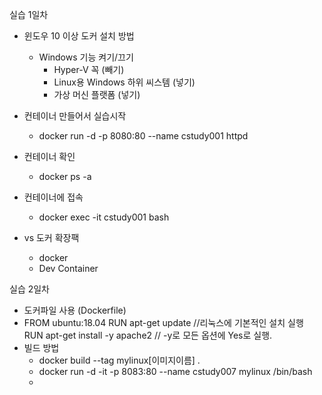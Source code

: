 실습 1일차

- 윈도우 10 이상 도커 설치 방법
    - Windows 기능 켜기/끄기
        - Hyper-V 꼭 (빼기)
        - Linux용 Windows 하위 씨스템 (넣기)
        - 가상 머신 플랫폼 (넣기)

- 컨테이너 만들어서 실습시작
    - docker run -d -p 8080:80 --name cstudy001 httpd
- 컨테이너 확인
    - docker ps -a
- 컨테이너에 접속
    - docker exec -it cstudy001 bash
- vs 도커 확장팩
    - docker
    - Dev Container

실습 2일차


- 도커파일 사용 (Dockerfile)
- FROM ubuntu:18.04
  RUN apt-get update                  //리눅스에 기본적인 설치 실행
  RUN apt-get install -y apache2     // -y로 모든 옵션에 Yes로 실행.
- 빌드 방법
  - docker build --tag mylinux[이미지이름] .
  - docker run -d -it -p 8083:80 --name cstudy007 mylinux /bin/bash
  - 
